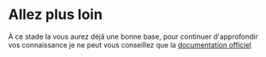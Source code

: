 # Allez plus loin

À ce stade la vous aurez déjâ une bonne base, pour continuer d'approfondir vos connaissance je ne peut vous conseillez que la [documentation officiel](https://wiki.gnome.org/Projects/Vala/Tutorial)

